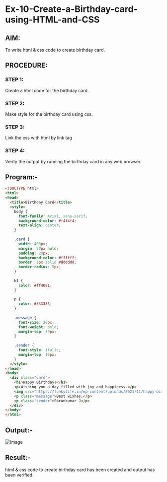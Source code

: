 # Ex-10-Create-a-Birthday-card-using-HTML-and-CSS
## AIM:
To write html & css code to create birthday card.

## PROCEDURE:
### STEP 1:
Create a html code for the birthday card.

### STEP 2:
Make style for the birthday card using css.

### STEP 3:
Link the css with html by link tag

### STEP 4:
Verify the output by running the birthday card in any web browser.
## Program:-
```html
<!DOCTYPE html>
<html>
<head>
  <title>Birthday Card</title>
  <style>
    body {
      font-family: Arial, sans-serif;
      background-color: #f4f4f4;
      text-align: center;
    }
    
    .card {
      width: 400px;
      margin: 50px auto;
      padding: 20px;
      background-color: #ffffff;
      border: 1px solid #dddddd;
      border-radius: 5px;
    }
    
    h1 {
      color: #ff4081;
    }
    
    p {
      color: #333333;
    }
    
    .message {
      font-size: 20px;
      font-weight: bold;
      margin-top: 30px;
    }
    
    .sender {
      font-style: italic;
      margin-top: 10px;
    }
  </style>
</head>
<body>
  <div class="card">
    <h1>Happy Birthday!</h1>
    <p>Wishing you a day filled with joy and happiness.</p>
    <img src="https://funkylife.in/wp-content/uploads/2021/11/happy-birthday-images-60.jpg" alt="Birthday Image" width="300">
    <p class="message">Best wishes,</p>
    <p class="sender">Sarankumar J</p>
  </div>
</body>
</html>

```
## Output:-
![image](https://github.com/Bharath745/19AI545-Ex-09/assets/94508354/7ba6c307-4156-45a1-bda6-dd64fd09f68f)

## Result:-
html & css code to create birthday card has been created and output has been verified.
